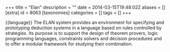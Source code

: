 +++
title = "Elan"
description = ""
date = 2014-03-15T19:48:02Z
aliases = []
[extra]
id = 8063
[taxonomies]
categories = []
tags = []
+++

{{language}}
The ELAN system provides an environment for specifying and prototyping deduction systems in a language based on rules controlled by strategies. Its purpose is to support the design of theorem provers, logic programming languages, constraints solvers and decision procedures and to offer a modular framework for studying their combination.
